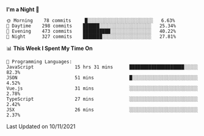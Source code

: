 <!--START_SECTION:waka-->
**I'm a Night 🦉** 

```text
🌞 Morning    78 commits     █░░░░░░░░░░░░░░░░░░░░░░░░   6.63% 
🌆 Daytime    298 commits    ██████░░░░░░░░░░░░░░░░░░░   25.34% 
🌃 Evening    473 commits    ██████████░░░░░░░░░░░░░░░   40.22% 
🌙 Night      327 commits    ███████░░░░░░░░░░░░░░░░░░   27.81%

```


📊 **This Week I Spent My Time On** 

```text
💬 Programming Languages: 
JavaScript               15 hrs 31 mins      ████████████████████░░░░░   82.3% 
JSON                     51 mins             █░░░░░░░░░░░░░░░░░░░░░░░░   4.52% 
Vue.js                   31 mins             ░░░░░░░░░░░░░░░░░░░░░░░░░   2.78% 
TypeScript               27 mins             ░░░░░░░░░░░░░░░░░░░░░░░░░   2.42% 
JSX                      26 mins             ░░░░░░░░░░░░░░░░░░░░░░░░░   2.37%

```


 Last Updated on 10/11/2021
<!--END_SECTION:waka-->
